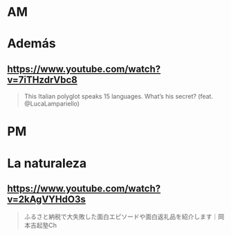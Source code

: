 # AM
# Además

## https://www.youtube.com/watch?v=7iTHzdrVbc8

> This Italian polyglot speaks 15 languages. What’s his secret? (feat. ‪@LucaLampariello‬) 

# PM
# La naturaleza

## https://www.youtube.com/watch?v=2kAgVYHdO3s

> ふるさと納税で大失敗した面白エピソードや面白返礼品を紹介します｜岡本吉起塾Ch 
